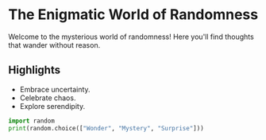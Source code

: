 # The Enigmatic World of Randomness

Welcome to the mysterious world of randomness! Here you'll find thoughts that wander without reason.

## Highlights
- Embrace uncertainty.
- Celebrate chaos.
- Explore serendipity.

```python
import random
print(random.choice(["Wonder", "Mystery", "Surprise"]))

